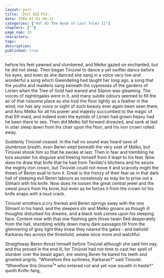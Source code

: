 ```yaml
---
layout: post
title: 【Vol.02】P33.
date: 1984-01-01 00:33
categories: ["Vol.02 The Book of Lost Tales II"]
chapters: [""]
page_num: 33
characters: 
tags: 
description: 
published: true
---
```


<p style="text-indent: 0;">
before his feet yawned and slumbered, and Melko gazed on enchanted, but he did not sleep. Then began Tinúviel to dance a yet swifter dance before his eyes, and even as she danced she sang in a voice very low and wonderful a song which Gwendeling had taught her long ago, a song that the youths and maidens sang beneath the cypresses of the gardens of Lórien when the Tree of Gold had waned and Silpion was gleaming. The voices of nightingales were in it, and many subtle odours seemed to fill the air of that noisome place as she trod the floor lightly as a feather in the wind; nor has any voice or sight of such beauty ever again been seen there, and Ainu Melko for all his power and majesty succumbed to the magic of that Elf-maid, and indeed even the eyelids of Lórien had grown heavy had he been there to see. Then did Melko fall forward drowzed, and sank at last in utter sleep down from his chair upon the floor, and his iron crown rolled away.
</p>

Suddenly Tinúviel ceased. In the hall no sound was heard save of slumbrous breath; even Beren slept beneath the very seat of Melko, but Tinúviel shook him so that he awoke at last. Then in fear and trembling he tore asunder his disguise and freeing himself from it leapt to his feet. Now does he draw that knife that he had from Tevildo's kitchens and he seizes the mighty iron crown, but Tinúviel could not move it and scarcely might the thews of Beren avail to turn it. Great is the frenzy of their fear as in that dark hall of sleeping evil Beren labours as noiselessly as may be to prise out a Silmaril with his knife. Now does he loosen the great central jewel and the sweat pours from his brow, but even as he forces it from the crown lo! his knife snaps with a loud crack.

Tinúviel smothers a cry thereat and Beren springs away with the one Silmaril in his hand, and the sleepers stir and Melko groans as though ill thoughts disturbed his dreams, and a black look comes upon his sleeping face. Content now with that one flashing gem those twain fled desperately from the hall, stumbling wildly down many dark passages till from the glimmering of grey light they knew they neared the gates - and behold! Karkaras lies across the threshold, awake once more and watchful.

Straightway Beren thrust himself before Tinúviel although she said him nay, and this proved in the end ill, for Tinúviel had not time to cast her spell of slumber over the beast again, ere seeing Beren he bared his teeth and growled angrily. “Wherefore this surliness, Karkaras?” said Tinúviel. “Wherefore this Gnome<SUP>1</SUP>\* who entered not and yet now issueth in haste?” quoth Knife-fang,


